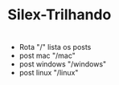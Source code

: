 # Silex-Trilhando<h1>
* Rota "/" lista os posts
* post mac "/mac"
* post windows "/windows"
* post linux "/linux"
